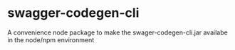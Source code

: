 # swagger-codegen-cli
A convenience node package to make the swager-codegen-cli.jar availabe in the node/npm environment
